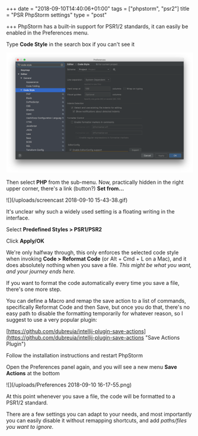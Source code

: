 +++
date = "2018-09-10T14:40:06+01:00"
tags = ["phpstorm", "psr2"]
title = "PSR PhpStorm settings"
type = "post"

+++
PhpStorm has a built-in support for PSR1/2 standards, it can easily be enabled in the Preferences menu.  

Type **Code Style** in the search box if you can't see it

![](/uploads/phpstorm-preference-code-style.png)

Then select **PHP** from the sub-menu. Now, practically hidden in the right upper corner, there's a link (button?) **Set from...**

![](/uploads/screencast 2018-09-10 15-43-38.gif)

It's unclear why such a widely used setting is a floating writing in the interface.

Select **Predefined Styles > PSR1/PSR2**

Click **Apply/OK**

We're only halfway through, this only enforces the selected code style when invoking **Code > Reformat Code** (or Alt + Cmd + L on a Mac), and it does absolutely nothing when you save a file. _This might be what you want, and your journey ends here._

If you want to format the code automatically every time you save a file, there's one more step.

You can define a Macro and remap the save action to a list of commands, specifically Reformat Code and then Save, but once you do that, there's no easy path to disable the formatting temporarily for whatever reason, so I suggest to use a very popular plugin:

[https://github.com/dubreuia/intellij-plugin-save-actions](https://github.com/dubreuia/intellij-plugin-save-actions "Save Actions Plugin")

Follow the installation instructions and restart PhpStorm

Open the Preferences panel again, and you will see a new menu **Save Actions** at the bottom

![](/uploads/Preferences 2018-09-10 16-17-55.png)

At this point whenever you save a file, the code will be formatted to a PSR1/2 standard.

There are a few settings you can adapt to your needs, and most importantly you can easily disable it without remapping shortcuts, and add _paths/files you want to ignore._